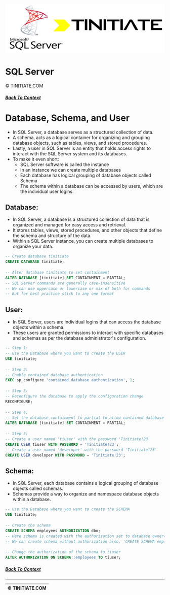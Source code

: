 ![SQL Server Tinitiate Image](sqlserver_tinitiate.png)

# SQL Server
&copy; TINITIATE.COM

##### [Back To Context](./README.md)

# Database, Schema, and User
* In SQL Server, a database serves as a structured collection of data.
* A schema, acts as a logical container for organizing and grouping database objects, such as tables, views, and stored procedures.
* Lastly, a user in SQL Server is an entity that holds access rights to interact with the SQL Server system and its databases.
* To make it even short:
    * SQL Server software is called the instance
    * In an instance we can create multiple databases
    * Each database has logical grouping of database objects called Schema
    * The schema within a database can be accessed by users, which are the individual user logins.
## Database:
* In SQL Server, a database is a structured collection of data that is organized and managed for easy access and retrieval.
* It stores tables, views, stored procedures, and other objects that define the schema and structure of the data.
* Within a SQL Server instance, you can create multiple databases to organize your data.
```sql
-- Create database tinitiate
CREATE DATABASE tinitiate;

-- Alter database tinitiate to set containment
ALTER DATABASE [tinitiate] SET CONTAINMENT = PARTIAL;
-- SQL Server commands are generally case-insensitive
-- We can use uppercase or lowercase or mix of both for commands
-- But for best practice stick to any one format
```
## User:
* In SQL Server, users are individual logins that can access the database objects within a schema.
* These users are granted permissions to interact with specific databases and schemas as per the database administrator's configuration.
```sql
-- Step 1:
-- Use the Database where you want to create the USER
USE tinitiate;

-- Step 2:
-- Enable contained database authentication
EXEC sp_configure 'contained database authentication', 1;

-- Step 3:
-- Reconfigure the database to apply the configuration change
RECONFIGURE;

-- Step 4:
-- Set the database containment to partial to allow contained database users
ALTER DATABASE [tinitiate] SET CONTAINMENT = PARTIAL;

-- Step 5:
-- Create a user named 'tiuser' with the password 'Tinitiate!23'
CREATE USER tiuser WITH PASSWORD = 'Tinitiate!23';
-- Create a user named 'developer' with the password 'Tinitiate!23'
CREATE USER developer WITH PASSWORD = 'Tinitiate!23';
```
## Schema:
* In SQL Server, each database contains a logical grouping of database objects called schemas.
* Schemas provide a way to organize and namespace database objects within a database.
```sql
-- Use the Database where you want to create the SCHEMA
USE tinitiate;

-- Create the schema
CREATE SCHEMA employees AUTHORIZATION dbo;
-- Here schema is created with the authorization set to database owner(dbo).
-- We can create schema without authorization also, 'CREATE SCHEMA employees;'

-- Change the authorization of the schema to tiuser
ALTER AUTHORIZATION ON SCHEMA::employees TO tiuser;
```

##### [Back To Context](./README.md)
***
| &copy; TINITIATE.COM |
|----------------------|